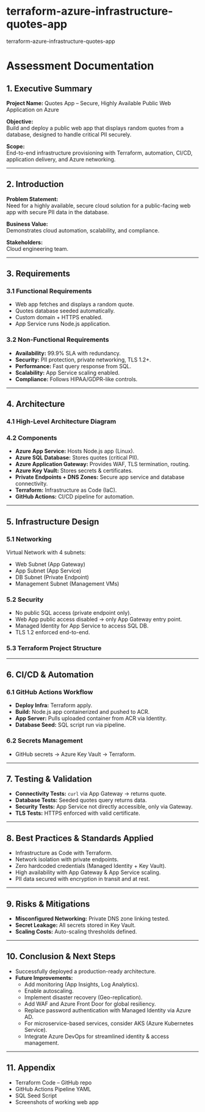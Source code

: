 # terraform-azure-infrastructure-quotes-app
terraform-azure-infrastructure-quotes-app

# Assessment Documentation

## 1. Executive Summary

**Project Name:** Quotes App – Secure, Highly Available Public Web Application on Azure  

**Objective:**  
Build and deploy a public web app that displays random quotes from a database, designed to handle critical PII securely.  

**Scope:**  
End-to-end infrastructure provisioning with Terraform, automation, CI/CD, application delivery, and Azure networking.  

---

## 2. Introduction

**Problem Statement:**  
Need for a highly available, secure cloud solution for a public-facing web app with secure PII data in the database.  

**Business Value:**  
Demonstrates cloud automation, scalability, and compliance.  

**Stakeholders:**  
Cloud engineering team.  

---

## 3. Requirements

### 3.1 Functional Requirements
- Web app fetches and displays a random quote.  
- Quotes database seeded automatically.  
- Custom domain + HTTPS enabled.  
- App Service runs Node.js application.  

### 3.2 Non-Functional Requirements
- **Availability:** 99.9% SLA with redundancy.  
- **Security:** PII protection, private networking, TLS 1.2+.  
- **Performance:** Fast query response from SQL.  
- **Scalability:** App Service scaling enabled.  
- **Compliance:** Follows HIPAA/GDPR-like controls.  

---

## 4. Architecture

### 4.1 High-Level Architecture Diagram

### 4.2 Components
- **Azure App Service:** Hosts Node.js app (Linux).  
- **Azure SQL Database:** Stores quotes (critical PII).  
- **Azure Application Gateway:** Provides WAF, TLS termination, routing.  
- **Azure Key Vault:** Stores secrets & certificates.  
- **Private Endpoints + DNS Zones:** Secure app service and database connectivity.  
- **Terraform:** Infrastructure as Code (IaC).  
- **GitHub Actions:** CI/CD pipeline for automation.  

---

## 5. Infrastructure Design

### 5.1 Networking
Virtual Network with 4 subnets:  
- Web Subnet (App Gateway)  
- App Subnet (App Service)  
- DB Subnet (Private Endpoint)  
- Management Subnet (Management VMs)  

### 5.2 Security
- No public SQL access (private endpoint only).  
- Web App public access disabled → only App Gateway entry point.  
- Managed Identity for App Service to access SQL DB.  
- TLS 1.2 enforced end-to-end.  

### 5.3 Terraform Project Structure

---

## 6. CI/CD & Automation

### 6.1 GitHub Actions Workflow
- **Deploy Infra:** Terraform apply.  
- **Build:** Node.js app containerized and pushed to ACR.  
- **App Server:** Pulls uploaded container from ACR via Identity.  
- **Database Seed:** SQL script run via pipeline.  

### 6.2 Secrets Management
- GitHub secrets → Azure Key Vault → Terraform.  

---

## 7. Testing & Validation
- **Connectivity Tests:** `curl` via App Gateway → returns quote.  
- **Database Tests:** Seeded quotes query returns data.  
- **Security Tests:** App Service not directly accessible, only via Gateway.  
- **TLS Tests:** HTTPS enforced with valid certificate.  

---

## 8. Best Practices & Standards Applied
- Infrastructure as Code with Terraform.  
- Network isolation with private endpoints.  
- Zero hardcoded credentials (Managed Identity + Key Vault).  
- High availability with App Gateway & App Service scaling.  
- PII data secured with encryption in transit and at rest.  

---

## 9. Risks & Mitigations
- **Misconfigured Networking:** Private DNS zone linking tested.  
- **Secret Leakage:** All secrets stored in Key Vault.  
- **Scaling Costs:** Auto-scaling thresholds defined.  

---

## 10. Conclusion & Next Steps
- Successfully deployed a production-ready architecture.  
- **Future Improvements:**  
  - Add monitoring (App Insights, Log Analytics).  
  - Enable autoscaling.  
  - Implement disaster recovery (Geo-replication).  
  - Add WAF and Azure Front Door for global resiliency.  
  - Replace password authentication with Managed Identity via Azure AD.  
  - For microservice-based services, consider AKS (Azure Kubernetes Service).  
  - Integrate Azure DevOps for streamlined identity & access management.  

---

## 11. Appendix
- Terraform Code – GitHub repo  
- GitHub Actions Pipeline YAML  
- SQL Seed Script  
- Screenshots of working web app  



